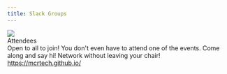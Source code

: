 ```yaml
---
title: Slack Groups
---
```

<div class="ui cards">
  <div class="card">
    <a class="image">
      <img src="/images/mcrtech.jpg">
    </a>
    <div class="content">
      <a class="header">Attendees</a>
      <div class="description">
        Open to all to join! You don't even have to attend one of the events. Come along and say hi! Network without leaving your chair!
        <div class="ui divider"></div>
        <a href="https://mcrtech.github.io/"><i class="world icon"></i>https://mcrtech.github.io/</a>
      </div>
    </div>
  </div>
</div>

